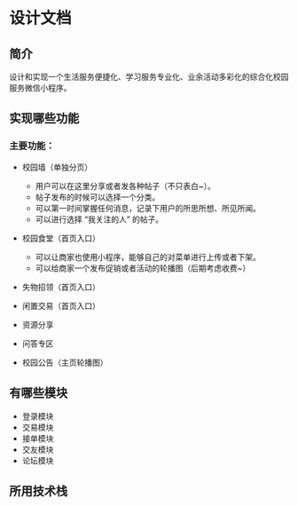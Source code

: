 # 设计文档

## 简介

设计和实现一个生活服务便捷化、学习服务专业化、业余活动多彩化的综合化校园服务微信小程序。

## 实现哪些功能

### 主要功能：
- 校园墙（单独分页）
  - 用户可以在这里分享或者发各种帖子（不只表白~）。
  - 帖子发布的时候可以选择一个分类。
  - 可以第一时间掌握任何消息，记录下用户的所思所想、所见所闻。
  - 可以进行选择 “我关注的人” 的帖子。

- 校园食堂（首页入口）
  - 可以让商家也使用小程序，能够自己的对菜单进行上传或者下架。
  - 可以给商家一个发布促销或者活动的轮播图（后期考虑收费~）

- 失物招领（首页入口）

- 闲置交易（首页入口）

- 资源分享

- 问答专区

- 校园公告（主页轮播图）

## 有哪些模块

- 登录模块
- 交易模块
- 接单模块
- 交友模块
- 论坛模块

## 所用技术栈